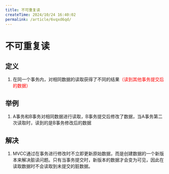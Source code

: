 ```yaml
---
title: 不可重复读
createTime: 2024/10/24 16:40:02
permalink: /article/6vqxd6qd/
---
```

# 不可重复读
## 定义
1. 在同一个事务内，对相同数据的读取获得了不同的结果<font color="#ff0000">（读到其他事务提交后的数据）</font>
## 举例
1. A事务和B事务对相同数据进行读取，B事务提交后修改了数据，当A事务第二次读取时，读到的是B事务修改后的数据

## 解决
1. MVCC通过在事务进行修改时不立即更新原始数据，而是创建数据的一个新版本来解决脏读问题。只有当事务提交时，新版本的数据才会变为可见，因此在读取数据时不会读取到未提交的脏数据。